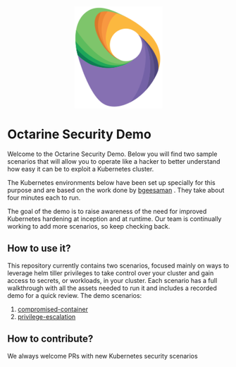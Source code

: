 <p align="center">
  <a href="https://octarinesec.com">
    <img src="./img/logo_only.png?raw=true" width="200"/>
  </a>
</p>

# Octarine Security Demo
Welcome to the Octarine Security Demo. Below you will find two sample scenarios that will allow you to operate like a hacker to better understand how easy it can be to exploit a Kubernetes cluster. 

The Kubernetes environments below have been set up specially for this purpose and are based on the work done by [bgeesaman](https://github.com/bgeesaman/k8s-security-demos/blob/master/README.md) . They take about four minutes each to run. 

The goal of the demo is to raise awareness of the need for improved Kubernetes hardening at inception and at runtime. Our team is continually working to add more scenarios, so keep checking back. 

## How to use it?
This repository currently contains two scenarios, focused mainly on ways to leverage helm tiller privileges to take control over your cluster and gain access to secrets, or workloads, in your cluster. Each scenario has a full walkthrough with all the assets needed to run it and includes a recorded demo for a quick review. The demo scenarios:
1. [compromised-container](./compromised-container)
2. [privilege-escalation](./privilege-escalation)

## How to contribute?
We always welcome PRs with new Kubernetes security scenarios